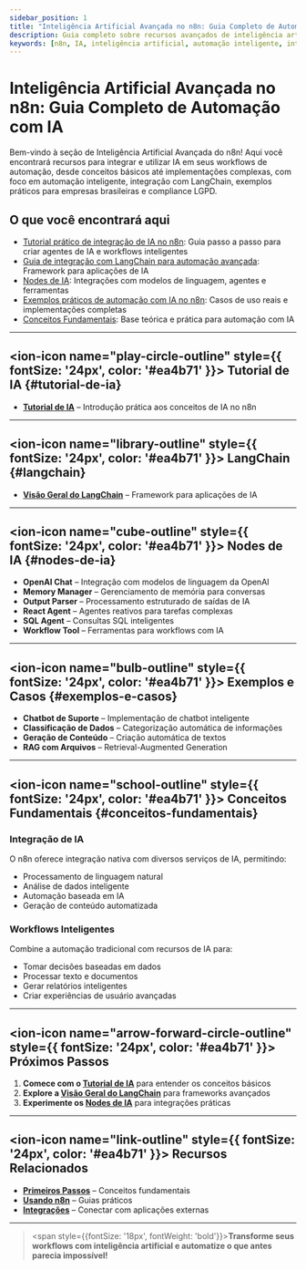 ```yaml
---
sidebar_position: 1
title: "Inteligência Artificial Avançada no n8n: Guia Completo de Automação com IA"
description: Guia completo sobre recursos avançados de inteligência artificial no n8n, incluindo integração com LangChain, exemplos práticos, workflows inteligentes e automação para empresas brasileiras.
keywords: [n8n, IA, inteligência artificial, automação inteligente, integração IA n8n, workflows avançados, casos de uso IA Brasil, langchain, openai, exemplos práticos, automação empresarial]
---
```


# Inteligência Artificial Avançada no n8n: Guia Completo de Automação com IA

Bem-vindo à seção de Inteligência Artificial Avançada do n8n! Aqui você encontrará recursos para integrar e utilizar IA em seus workflows de automação, desde conceitos básicos até implementações complexas, com foco em automação inteligente, integração com LangChain, exemplos práticos para empresas brasileiras e compliance LGPD.

## O que você encontrará aqui

- [Tutorial prático de integração de IA no n8n](./tutorial-ai): Guia passo a passo para criar agentes de IA e workflows inteligentes
- [Guia de integração com LangChain para automação avançada](./langchain-overview): Framework para aplicações de IA
- [Nodes de IA](./nodes-ia): Integrações com modelos de linguagem, agentes e ferramentas
- [Exemplos práticos de automação com IA no n8n](./exemplos-casos): Casos de uso reais e implementações completas
- [Conceitos Fundamentais](#conceitos-fundamentais): Base teórica e prática para automação com IA

---

## <ion-icon name="play-circle-outline" style={{ fontSize: '24px', color: '#ea4b71' }}></ion-icon> Tutorial de IA {#tutorial-de-ia}

- **[Tutorial de IA](./tutorial-ai)** – Introdução prática aos conceitos de IA no n8n

---

## <ion-icon name="library-outline" style={{ fontSize: '24px', color: '#ea4b71' }}></ion-icon> LangChain {#langchain}

- **[Visão Geral do LangChain](./langchain-overview)** – Framework para aplicações de IA

---

## <ion-icon name="cube-outline" style={{ fontSize: '24px', color: '#ea4b71' }}></ion-icon> Nodes de IA {#nodes-de-ia}

- **OpenAI Chat** – Integração com modelos de linguagem da OpenAI
- **Memory Manager** – Gerenciamento de memória para conversas
- **Output Parser** – Processamento estruturado de saídas de IA
- **React Agent** – Agentes reativos para tarefas complexas
- **SQL Agent** – Consultas SQL inteligentes
- **Workflow Tool** – Ferramentas para workflows com IA

---

## <ion-icon name="bulb-outline" style={{ fontSize: '24px', color: '#ea4b71' }}></ion-icon> Exemplos e Casos {#exemplos-e-casos}

- **Chatbot de Suporte** – Implementação de chatbot inteligente
- **Classificação de Dados** – Categorização automática de informações
- **Geração de Conteúdo** – Criação automática de textos
- **RAG com Arquivos** – Retrieval-Augmented Generation

---

## <ion-icon name="school-outline" style={{ fontSize: '24px', color: '#ea4b71' }}></ion-icon> Conceitos Fundamentais {#conceitos-fundamentais}

### Integração de IA

O n8n oferece integração nativa com diversos serviços de IA, permitindo:

- Processamento de linguagem natural
- Análise de dados inteligente
- Automação baseada em IA
- Geração de conteúdo automatizada

### Workflows Inteligentes

Combine a automação tradicional com recursos de IA para:

- Tomar decisões baseadas em dados
- Processar texto e documentos
- Gerar relatórios inteligentes
- Criar experiências de usuário avançadas

---

## <ion-icon name="arrow-forward-circle-outline" style={{ fontSize: '24px', color: '#ea4b71' }}></ion-icon> Próximos Passos

1. **Comece com o [Tutorial de IA](./tutorial-ai)** para entender os conceitos básicos
2. **Explore a [Visão Geral do LangChain](./langchain-overview)** para frameworks avançados
3. **Experimente os [Nodes de IA](./nodes-ia/)** para integrações práticas

---

## <ion-icon name="link-outline" style={{ fontSize: '24px', color: '#ea4b71' }}></ion-icon> Recursos Relacionados

- **[Primeiros Passos](../primeiros-passos/guia-instalacao)** – Conceitos fundamentais
- **[Usando n8n](../usando-n8n)** – Guias práticos
- **[Integrações](../integracoes)** – Conectar com aplicações externas

---

> <span style={{fontSize: '18px', fontWeight: 'bold'}}>**Transforme seus workflows com inteligência artificial e automatize o que antes parecia impossível!**</span>
